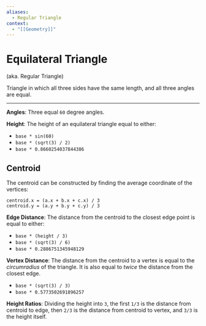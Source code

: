 ```yaml
---
aliases:
  - Regular Triangle
context:
  - "[[Geometry]]"
---
```


# Equilateral Triangle

(aka. Regular Triangle)

Triangle in which all three sides have the same length, and all three angles are equal.

---

**Angles**: Three equal `60` degree angles.

**Height**: The height of an equilateral triangle equal to either:

- `base * sin(60)`
- `base * (sqrt(3) / 2)`
- `base * 0.8660254037844386`

## Centroid

The centroid can be constructed by finding the average coordinate of the vertices:

```
centroid.x = (a.x + b.x + c.x) / 3
centroid.y = (a.y + b.y + c.y) / 3
```

**Edge Distance**: The distance from the centroid to the closest edge point is equal to either:

- `base * (height / 3)`
- `base * (sqrt(3) / 6)`
- `base * 0.2886751345948129`

**Vertex Distance**: The distance from the centroid to a vertex is equal to the _circumradius_ of the triangle. It is also equal to _twice_ the distance from the closest edge.

- `base * (sqrt(3) / 3)`
- `base * 0.5773502691896257`

**Height Ratios**: Dividing the height into `3`, the first `1/3` is the distance from centroid to edge, then `2/3` is the distance from centroid to vertex, and `3/3` is the height itself.
